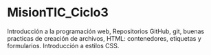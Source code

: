 # MisionTIC_Ciclo3
Introducción a la programación web, Repositorios GitHub, git, buenas practicas de creación de archivos,  HTML: contenedores, etiquetas y formularios.     Introducción a estilos CSS.
